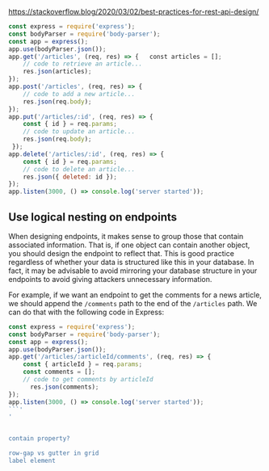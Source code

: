 https://stackoverflow.blog/2020/03/02/best-practices-for-rest-api-design/

```js
const express = require('express'); 
const bodyParser = require('body-parser');
const app = express(); 
app.use(bodyParser.json());
app.get('/articles', (req, res) => {   const articles = [];  
	// code to retrieve an article...   
	res.json(articles); 
}); 
app.post('/articles', (req, res) => {  
	// code to add a new article...   
	res.json(req.body); 
});
app.put('/articles/:id', (req, res) => {   
	const { id } = req.params;  
	// code to update an article...   
	res.json(req.body);
 });
app.delete('/articles/:id', (req, res) => {  
	const { id } = req.params;  
	// code to delete an article... 
	res.json({ deleted: id });
}); 
app.listen(3000, () => console.log('server started'));
```
## Use logical nesting on endpoints

When designing endpoints, it makes sense to group those that contain associated information. That is, if one object can contain another object, you should design the endpoint to reflect that. This is good practice regardless of whether your data is structured like this in your database. In fact, it may be advisable to avoid mirroring your database structure in your endpoints to avoid giving attackers unnecessary information.  

For example, if we want an endpoint to get the comments for a news article, we should append the `/comments` path to the end of the `/articles` path. We can do that with the following code in Express:

```js
const express = require('express');
const bodyParser = require('body-parser');
const app = express();
app.use(bodyParser.json()); 
app.get('/articles/:articleId/comments', (req, res) => {  
	const { articleId } = req.params;
	const comments = [];   
    // code to get comments by articleId 
      res.json(comments);
}); 
app.listen(3000, () => console.log('server started'));
```'
'


contain property?

row-gap vs gutter in grid
label element
